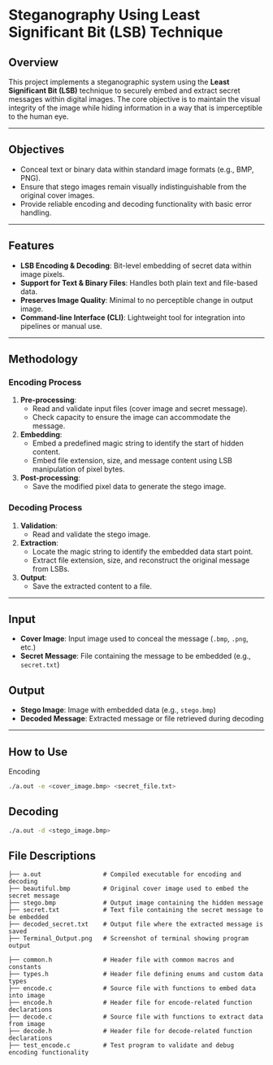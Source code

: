 # 
# Steganography Using Least Significant Bit (LSB) Technique

## Overview
This project implements a steganographic system using the **Least Significant Bit (LSB)** technique to securely embed and extract secret messages within digital images. 
The core objective is to maintain the visual integrity of the image while hiding information in a way that is imperceptible to the human eye.

---

## Objectives
- Conceal text or binary data within standard image formats (e.g., BMP, PNG).
- Ensure that stego images remain visually indistinguishable from the original cover images.
- Provide reliable encoding and decoding functionality with basic error handling.

---

## Features

- **LSB Encoding & Decoding**: Bit-level embedding of secret data within image pixels.
- **Support for Text & Binary Files**: Handles both plain text and file-based data.
- **Preserves Image Quality**: Minimal to no perceptible change in output image.
- **Command-line Interface (CLI)**: Lightweight tool for integration into pipelines or manual use.

---

## Methodology

### Encoding Process
1. **Pre-processing**:
   - Read and validate input files (cover image and secret message).
   - Check capacity to ensure the image can accommodate the message.
2. **Embedding**:
   - Embed a predefined magic string to identify the start of hidden content.
   - Embed file extension, size, and message content using LSB manipulation of pixel bytes.
3. **Post-processing**:
   - Save the modified pixel data to generate the stego image.

### Decoding Process
1. **Validation**:
   - Read and validate the stego image.
2. **Extraction**:
   - Locate the magic string to identify the embedded data start point.
   - Extract file extension, size, and reconstruct the original message from LSBs.
3. **Output**:
   - Save the extracted content to a file.

---

## Input

- **Cover Image**: Input image used to conceal the message (`.bmp`, `.png`, etc.)
- **Secret Message**: File containing the message to be embedded (e.g., `secret.txt`)

## Output

- **Stego Image**: Image with embedded data (e.g., `stego.bmp`)
- **Decoded Message**: Extracted message or file retrieved during decoding

---

## How to Use
Encoding
```bash
./a.out -e <cover_image.bmp> <secret_file.txt>
```
## Decoding
```bash
./a.out -d <stego_image.bmp>
```
## File Descriptions
```
├── a.out                 # Compiled executable for encoding and decoding
├── beautiful.bmp         # Original cover image used to embed the secret message
├── stego.bmp             # Output image containing the hidden message
├── secret.txt            # Text file containing the secret message to be embedded
├── decoded_secret.txt    # Output file where the extracted message is saved
├── Terminal_Output.png   # Screenshot of terminal showing program output

├── common.h              # Header file with common macros and constants
├── types.h               # Header file defining enums and custom data types
├── encode.c              # Source file with functions to embed data into image
├── encode.h              # Header file for encode-related function declarations
├── decode.c              # Source file with functions to extract data from image
├── decode.h              # Header file for decode-related function declarations
├── test_encode.c         # Test program to validate and debug encoding functionality
```
